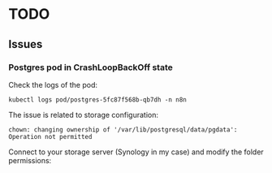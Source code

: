 # TODO


## Issues

### Postgres pod in CrashLoopBackOff state
Check the logs of the pod:
```
kubectl logs pod/postgres-5fc87f568b-qb7dh -n n8n
```

The issue is related to storage configuration:
```
chown: changing ownership of '/var/lib/postgresql/data/pgdata': Operation not permitted
```

Connect to your storage server (Synology in my case) and modify the folder permissions:
```

```
